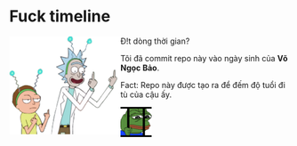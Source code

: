 # Fuck timeline

<img src="misc/ricknmorty.png" align="left" width="200px">

Đ!t dòng thời gian?

Tôi đã commit repo này vào ngày sinh của **Võ Ngọc Bảo**.

Fact: Repo này được tạo ra để đếm độ tuổi đi tù của cậu ấy.

![](misc/pepe.gif)
